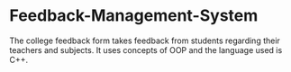 # Feedback-Management-System
The college feedback form takes feedback from students regarding their teachers and subjects. It uses concepts of OOP and the language used is C++.
